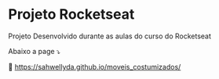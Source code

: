 # Projeto Rocketseat

 Projeto Desenvolvido durante as aulas do curso do Rocketseat

Abaixo a page ⤵

🚀 https://sahwellyda.github.io/moveis_costumizados/
